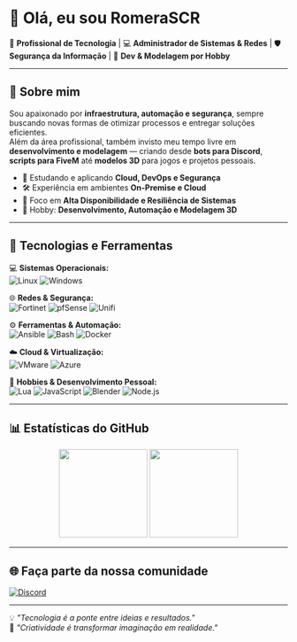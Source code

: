 # 👋 Olá, eu sou RomeraSCR  

🚀 **Profissional de Tecnologia** | 💻 **Administrador de Sistemas & Redes** | 🛡️ **Segurança da Informação** | 🎨 **Dev & Modelagem por Hobby**  

---

## 📌 Sobre mim
Sou apaixonado por **infraestrutura, automação e segurança**, sempre buscando novas formas de otimizar processos e entregar soluções eficientes.  
Além da área profissional, também invisto meu tempo livre em **desenvolvimento e modelagem** — criando desde **bots para Discord**, **scripts para FiveM** até **modelos 3D** para jogos e projetos pessoais.

- 🌱 Estudando e aplicando **Cloud, DevOps e Segurança**
- 🛠️ Experiência em ambientes **On-Premise e Cloud**
- 🎯 Foco em **Alta Disponibilidade e Resiliência de Sistemas**
- 🎨 Hobby: **Desenvolvimento, Automação e Modelagem 3D**
  
---

## 🧰 Tecnologias e Ferramentas

💻 **Sistemas Operacionais:**  
![Linux](https://img.shields.io/badge/Linux-%23FCC624?style=for-the-badge&logo=linux&logoColor=black)
![Windows](https://img.shields.io/badge/Windows-0078D6?style=for-the-badge&logo=windows&logoColor=white)

🌐 **Redes & Segurança:**  
![Fortinet](https://img.shields.io/badge/Fortinet-EE3124?style=for-the-badge&logo=fortinet&logoColor=white)
![pfSense](https://img.shields.io/badge/pfSense-212121?style=for-the-badge&logo=pfsense&logoColor=white)
![Unifi](https://img.shields.io/badge/Ubiquiti-%23005ECC?style=for-the-badge&logo=ubiquiti&logoColor=white)

⚙️ **Ferramentas & Automação:**  
![Ansible](https://img.shields.io/badge/Ansible-%23EE0000?style=for-the-badge&logo=ansible&logoColor=white)
![Bash](https://img.shields.io/badge/Bash-%23121011?style=for-the-badge&logo=gnu-bash&logoColor=white)
![Docker](https://img.shields.io/badge/Docker-2496ED?style=for-the-badge&logo=docker&logoColor=white)

☁️ **Cloud & Virtualização:**  
![VMware](https://img.shields.io/badge/VMware-607078?style=for-the-badge&logo=vmware&logoColor=white)
![Azure](https://img.shields.io/badge/Azure-%230078D4?style=for-the-badge&logo=microsoft-azure&logoColor=white)

🎨 **Hobbies & Desenvolvimento Pessoal:**  
![Lua](https://img.shields.io/badge/Lua-2C2D72?style=for-the-badge&logo=lua&logoColor=white)
![JavaScript](https://img.shields.io/badge/JavaScript-F7DF1E?style=for-the-badge&logo=javascript&logoColor=black)
![Blender](https://img.shields.io/badge/Blender-F5792A?style=for-the-badge&logo=blender&logoColor=white)
![Node.js](https://img.shields.io/badge/Node.js-339933?style=for-the-badge&logo=node.js&logoColor=white)

---

## 📊 Estatísticas do GitHub

<div align="center">
  <img height="160em" src="https://github-readme-stats.vercel.app/api?username=RomeraSCR&show_icons=true&theme=tokyonight&count_private=true"/>
  <img height="160em" src="https://github-readme-stats.vercel.app/api/top-langs/?username=RomeraSCR&layout=compact&theme=tokyonight"/>
</div>

---
## 🌐 Faça parte da nossa comunidade
[![Discord](https://img.shields.io/badge/Discord-%235865F2?style=for-the-badge&logo=discord&logoColor=white)](https://discord.gg/TKQRXJU8)

---

💡 *"Tecnologia é a ponte entre ideias e resultados."*  
🎨 *"Criatividade é transformar imaginação em realidade."*
